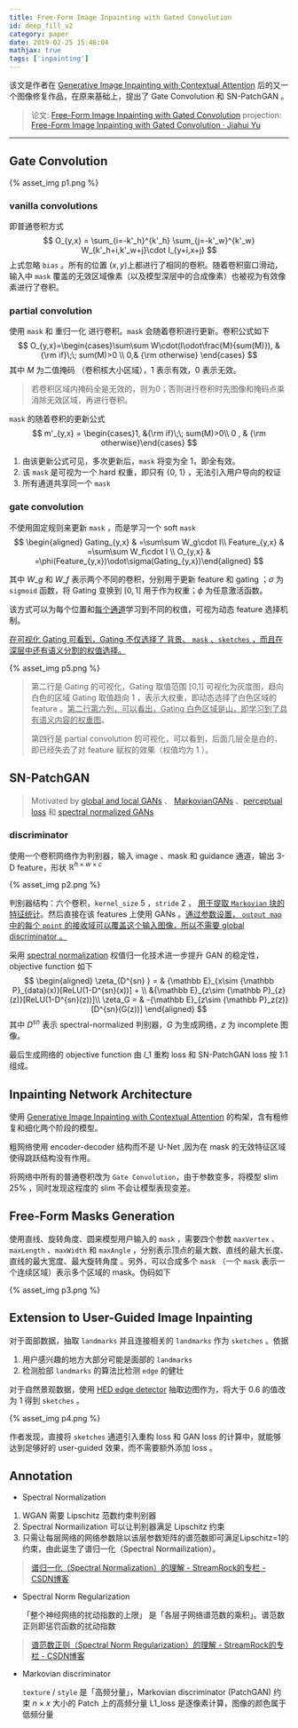 ```yaml
---
title: Free-Form Image Inpainting with Gated Convolution
id: deep_fill_v2
category: paper
date: 2019-02-25 15:46:04
mathjax: true
tags: ['inpainting']
---
```




该文是作者在 [Generative Image Inpainting with Contextual Attention](http://jiahuiyu.com/deepfill/) 后的又一个图像修复作品，在原来基础上，提出了 Gate Convolution 和 SN-PatchGAN 。



<!-- more -->




> 论文: [Free-Form Image Inpainting with Gated Convolution](https://arxiv.org/abs/1806.03589) 
> projection: [Free-Form Image Inpainting with Gated Convolution · Jiahui Yu](http://jiahuiyu.com/deepfill2/)



----



## Gate Convolution 


{% asset_img p1.png %}


### vanilla convolutions

即普通卷积方式
$$
O_{y,x} = \sum_{i=-k'_h}^{k'_h} \sum_{j=-k'_w}^{k'_w} W_{k'_h+i,k'_w+j}\cdot I_{y+i,x+j}
$$
上式忽略 `bias` 。所有的位置 $(x,y)​$ 上都进行了相同的卷积。随着卷积窗口滑动，输入中 `mask` 覆盖的无效区域像素（以及模型深层中的合成像素）也被视为有效像素进行了卷积。



### partial convolution

使用 `mask` 和 重归一化 进行卷积。`mask` 会随着卷积进行更新。卷积公式如下
$$
O_{y,x}=\begin{cases}\sum\sum W\cdot(I\odot\frac{M}{sum(M)}), & {\rm if}\;\; sum(M)>0 \\ 0,& {\rm otherwise} \end{cases}
$$
其中 $M$ 为二值掩码 （卷积核大小区域），1 表示有效，0 表示无效。

> 若卷积区域内掩码全是无效的，则为0；否则进行卷积时先图像和掩码点乘消除无效区域，再进行卷积。

`mask` 的随着卷积的更新公式
$$
m'_{y,x} = \begin{cases}1, &{\rm if}\;\; sum(M)>0\\ 0 , & {\rm otherwise}\end{cases}
$$

1. 由该更新公式可见，多次更新后，`mask` 将变为全 1，即全有效。
2. 该 `mask` 是可视为一个 hard 权重，即只有 {0, 1} ，无法引入用户导向的权证
3. 所有通道共享同一个 `mask`


### gate convolution 

不使用固定规则来更新 `mask` ，而是学习一个 soft `mask`
$$
\begin{aligned}
Gating_{y,x} & =\sum\sum W_g\cdot I\\
Feature_{y,x} & =\sum\sum W_f\cdot I \\
O_{y,x} & =\phi(Feature_{y,x})\odot\sigma(Gating_{y,x})\end{aligned}
$$


其中 $W\_g$ 和 $W\_f$ 表示两个不同的卷积，分别用于更新 feature 和 gating ；$\sigma$ 为 `sigmoid` 函数，将 Gating 变换到 $[0,1]$ 用于作为权重；$\phi$ 为任意激活函数。

该方式可以为每个位置和<u>每个通道</u>学习到不同的权值，可视为动态 feature 选择机制。

<u>在可视化 Gating 可看到，Gating 不仅选择了 背景、 `mask` 、`sketches` ，而且在深层中还有语义分割的权值选择。</u>

{% asset_img p5.png %}


> 第二行是 Gating 的可视化，Gating 取值范围 [0,1] 可视化为灰度图，趋向白色的区域 Gating 取值趋向 1 ，表示大权重，即动态选择了白色区域的 feature 。<u>第二行第六列，可以看出，Gating 白色区域是山，即学习到了具有语义内容的权重图</u>。
>
> 第四行是 partial convolution 的可视化，可以看到，后面几层全是白的，即已经失去了对 feature 赋权的效果（权值均为 1 ）。



## SN-PatchGAN

> Motivated by [global and local GANs](http://iizuka.cs.tsukuba.ac.jp/projects/completion/en/) 、 [MarkovianGANs](https://arxiv.org/abs/1604.04382) 、[perceptual loss](https://arxiv.org/abs/1603.08155) 和 [spectral normalized GANs](https://arxiv.org/abs/1802.05957)



### discriminator

使用一个卷积网络作为判别器，输入 image 、mask 和 guidance 通道，输出 3-D feature，形状 ${\mathbb R}^{h\times w\times c}$


{% asset_img p2.png %}


判别器结构：六个卷积，`kernel_size` 5 ，`stride` 2 ， <u>用于提取 `Markovian` 块的特征统计</u>。然后直接在该 features 上使用 GANs 。<u>通过参数设置， `output map` 中的每个 `point` 的接收域可以覆盖这个输入图像，所以不需要 global discriminator 。</u>

采用 [spectral normalization](https://arxiv.org/abs/1802.05957) 权值归一化技术进一步提升 GAN 的稳定性，objective function 如下
$$
\begin{aligned}
\zeta_{D^{sn} } = & {\mathbb E}_{x\sim {\mathbb P}_{data}(x)}[ReLU(1-D^{sn}(x))] + \\
&{\mathbb E}_{z\sim {\mathbb P}_{z}(z)}[ReLU(1-D^{sn}(z))]\\
\zeta_G = & -{\mathbb E}_{z\sim {\mathbb P}_z(z)}[D^{sn}(G(z))]
\end{aligned}
$$
其中 $D^{sn}$ 表示 spectral-normalized 判别器，$G$ 为生成网络，$z$ 为 incomplete 图像。

最后生成网络的 objective function 由 $l\_1$ 重构 loss 和 SN-PatchGAN loss 按 1:1  组成。



## Inpainting Network Architecture 

使用 [Generative Image Inpainting with Contextual Attention](http://jiahuiyu.com/deepfill/) 的构架，含有粗修复和细化两个阶段的模型。

粗网络使用 encoder-decoder 结构而不是 U-Net ,因为在 mask 的无效特征区域使得跳跃结构没有作用。

将网络中所有的普通卷积改为 `Gate Convolution`，由于参数变多，将模型 slim 25% ，同时发现这程度的 slim 不会让模型表现变差。



## Free-Form Masks Generation 

使用直线、旋转角度、圆来模型用户输入的 `mask` ，需要四个参数 `maxVertex` 、`maxLength` 、`maxWidth` 和 `maxAngle` ，分别表示顶点的最大数、直线的最大长度、直线的最大宽度、最大旋转角度 。另外，可以合成多个 `mask` （一个 `mask` 表示一个连续区域）表示多个区域的 mask。伪码如下


{% asset_img p3.png %}



## Extension to User-Guided Image Inpainting

对于面部数据，抽取 `landmarks` 并且连接相关的 `landmarks` 作为 `sketches` 。依据

1. 用户感兴趣的地方大部分可能是面部的 `landmarks`
2. 检测脸部 `landmarks` 的算法比检测 `edge` 的健壮

对于自然景观数据，使用 [HED edge detector](https://arxiv.org/abs/1504.06375) 抽取边图作为，将大于 0.6 的值改为 1 得到 `sketches` 。


{% asset_img p4.png %}


作者发现，直接将 `sketches` 通道引入重构 loss 和 GAN loss 的计算中，就能够达到足够好的 user-guided 效果，而不需要额外添加 loss 。



## Annotation 

* Spectral Normalization

1. WGAN 需要 Lipschitz 范数约束判别器
2. Spectral Normailization 可以让判别器满足 Lipschitz 约束
3. 只需让每层网络的网络参数除以该层参数矩阵的谱范数即可满足Lipschitz=1的约束，由此诞生了谱归一化（Spectral Normailization）。

> [谱归一化（Spectral Normalization）的理解 - StreamRock的专栏 - CSDN博客](https://blog.csdn.net/StreamRock/article/details/83590347)



* Spectral Norm Regularization 

  「整个神经网络的扰动指数的上限」 是「各层子网络谱范数的乘积」。谱范数正则即惩罚函数的扰动指数

> [谱范数正则（Spectral Norm Regularization）的理解 - StreamRock的专栏 - CSDN博客](https://blog.csdn.net/StreamRock/article/details/83539937)



* Markovian discriminator

  `texture` / `style` 是「高频分量」，Markovian discriminator (PatchGAN) 约束 $n\times x$ 大小的 Patch 上的高频分量
  L1_loss 是逐像素计算，图像的颜色属于低频分量

